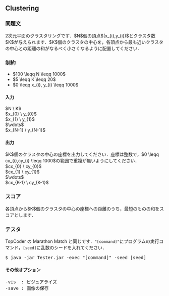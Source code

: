 <h2>Clustering</h2>

<h3>問題文</h3>
2次元平面のクラスタリングです．$N$個の頂点$(x_{i},y_{i})$とクラスタ数$K$が与えられます．$K$個のクラスタの中心を，各頂点から最も近いクラスタの中心との距離の和がなるべく小さくなるように配置してください．

<h3>制約</h3>
<ul>
<li>$100 \leqq N \leqq 1000$</li>
<li>$5 \leqq K \leqq 20$</li>
<li>$0 \leqq x_{i}, y_{i} \leqq 1000$</li>
</ul>

<h4>入力</h4>
<div class = "iodata">
$N \ K$<br>
$x_{0} \ y_{0}$<br>
$x_{1} \ y_{1}$<br>
$\vdots$<br>
$x_{N-1} \ y_{N-1}$<br>
</div>

<h4>出力</h4>
$K$個のクラスタの中心の座標を出力してください．座標は整数で，$0 \leqq cx_{i},cy_{i} \leqq 1000$の範囲で重複が無いようにしてください．
<div class = "iodata">
$cx_{0} \ cy_{0}$<br>
$cx_{1} \ cy_{1}$<br>
$\vdots$<br>
$cx_{K-1} \ cy_{K-1}$<br>
</div>

<h3>スコア</h3>
各頂点から$K$個のクラスタの中心の座標への距離のうち，最短のものの和をスコアとします．

<h3>テスタ</h3>
TopCoder の Marathon Match と同じです．<code>"[command]"</code>にプログラムの実行コマンド，<code>[seed]</code>に乱数のシードを入れてください．
<div class = "iodata">
<pre>
$ java -jar Tester.jar -exec "[command]" -seed [seed]
</pre>
</div>

<h4>その他オプション</h4>
<pre>
-vis  : ビジュアライズ
-save : 画像の保存
</pre>
